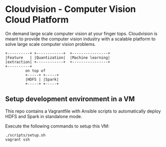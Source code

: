 # Cloudvision - Computer Vision Cloud Platform

On demand large scale computer vision at your finger tops. Cloudvision
is meant to provide the computer vision industry with a scalable
platform to solve large scale computer vision problems.


    +----------+ +------------+  +----------------+
    |Feature   | |Quantization|  |Machine learning|
    |extraction| +------------+  +----------------+
    +----------+                                   
             on top of                                                
             +-----+ +-----+                       
             |HDFS | |Spark|                       
             +-----+ +-----+                       

## Setup development environment in a VM

This repo contains a Vagrantfile with Ansible scripts to
automatically deploy HDFS and Spark in standalone mode.

Execute the following commands to setup this VM:

    ./scripts/setup.sh
    vagrant ssh

